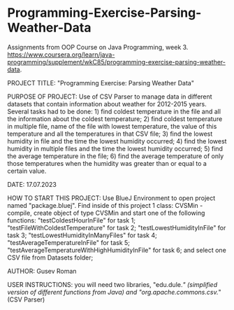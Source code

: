 # Programming-Exercise-Parsing-Weather-Data
Assignments from OOP Course on Java Programming, week 3. https://www.coursera.org/learn/java-programming/supplement/wkC85/programming-exercise-parsing-weather-data.

PROJECT TITLE: "Programming Exercise: Parsing Weather Data"

PURPOSE OF PROJECT: Use of CSV Parser to manage data in different datasets that contain
                    information about weather for 2012-2015 years. Several tasks had
                    to be done: 1) find coldest temperature in the file and all the 
                    information about the coldest temperature; 2) find coldest temperature 
                    in multiple file, name of the file with lowest temperature, the value
                    of this temperature and all the temperatures in that CSV file;
                    3) find the lowest humidity in file and the time the lowest humidity 
                    occurred; 4) find the lowest humidity in multiple files and the time 
                    the lowest humidity occurred; 5) find the average temperature in the file;
                    6) find the average temperature of only those temperatures when the humidity 
                    was greater than or equal to a certain value.
                    
DATE: 17.07.2023

HOW TO START THIS PROJECT: Use BlueJ Environment to open project named "package.bluej". 
                           Find inside of this project 1 class: 
                           CVSMin - compile, create object of type CVSMin 
                           and start one of the following functions:
                           "testColdestHourInFile" for task 1;
                           "testFileWithColdestTemperature" for task 2;
                           "testLowestHumidityInFile" for task 3;
                           "testLowestHumidityInManyFiles" for task 4;
                           "testAverageTemperatureInFile" for task 5;
                           "testAverageTemperatureWithHighHumidityInFile" for task 6;
                           and select one CSV file from Datasets folder;
                           
AUTHOR: Gusev Roman

USER INSTRUCTIONS: you will need two libraries, "edu.dule.*" (simplified
                   version of different functions from Java) and
                   "org.apache.commons.csv.*" (CSV Parser)

